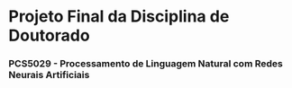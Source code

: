 # Projeto Final da Disciplina de Doutorado 
### PCS5029 - Processamento de Linguagem Natural com Redes Neurais Artificiais